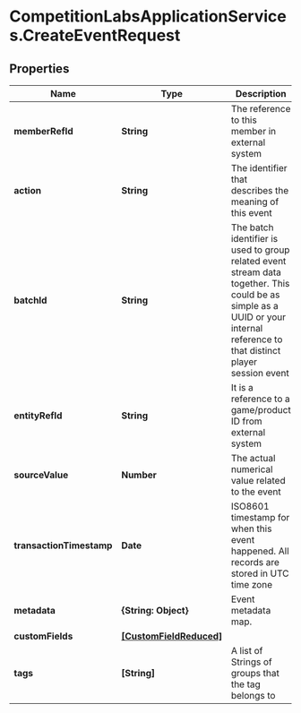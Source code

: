 # CompetitionLabsApplicationServices.CreateEventRequest

## Properties

Name | Type | Description | Notes
------------ | ------------- | ------------- | -------------
**memberRefId** | **String** | The reference to this member in external system | 
**action** | **String** | The identifier that describes the meaning of this event | 
**batchId** | **String** | The batch identifier is used to group related event stream data together. This could be as simple as a UUID or your internal reference to that distinct player session event | [optional] 
**entityRefId** | **String** | It is a reference to a game/product ID from external system | 
**sourceValue** | **Number** | The actual numerical value related to the event | 
**transactionTimestamp** | **Date** | ISO8601 timestamp for when this event happened. All records are stored in UTC time zone | 
**metadata** | **{String: Object}** | Event metadata map. | [optional] 
**customFields** | [**[CustomFieldReduced]**](CustomFieldReduced.md) |  | [optional] 
**tags** | **[String]** | A list of Strings of groups that the tag belongs to | [optional] 


